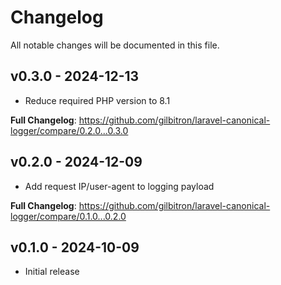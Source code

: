 # Changelog

All notable changes will be documented in this file.

## v0.3.0 - 2024-12-13

* Reduce required PHP version to 8.1

**Full Changelog**: https://github.com/gilbitron/laravel-canonical-logger/compare/0.2.0...0.3.0

## v0.2.0 - 2024-12-09

* Add request IP/user-agent to logging payload

**Full Changelog**: https://github.com/gilbitron/laravel-canonical-logger/compare/0.1.0...0.2.0

## v0.1.0 - 2024-10-09

* Initial release
